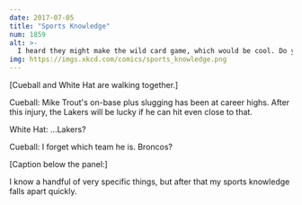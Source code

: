 ```yaml
---
date: 2017-07-05
title: "Sports Knowledge"
num: 1859
alt: >-
  I heard they might make the wild card game, which would be cool. Do you know when that is? I have a wedding next weekend, but if it's after that we could try to go!
img: https://imgs.xkcd.com/comics/sports_knowledge.png
---
```

[Cueball and White Hat are walking together.]

Cueball: Mike Trout's on-base plus slugging has been at career highs. After this injury, the Lakers will be lucky if he can hit even close to that.

White Hat: ...Lakers?

Cueball: I forget which team he is. Broncos?

[Caption below the panel:]

I know a handful of very specific things, but after that my sports knowledge falls apart quickly.